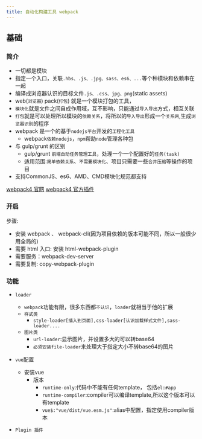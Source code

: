 ```yaml
---
title: 自动化构建工具 webpack
---
```


## 基础

### 简介

-   一切都是模块
-   指定一个入口，关联`.hbs、.js、.jpg、sass、es6、...`等个种模块和依赖串在一起
-   编译成浏览器认识的目标文件`.js、.css、jpg、png`(static assets)
-   web(`浏览器`) pack(`打包`) 就是一个模块打包的工具，
-   `模块化`就是文件之间自成作用域，互不影响，只能通过`导入导出`方式，相互关联
-   `打包`就是可以处理所以模块的`依赖关系`，将所以的`导入导出`形成一个`关系网`,生成`浏览器识别`的程序
-   webpack 是一个的基于`nodejs平台`开发的`工程化工具`
    -   webpack`依赖nodejs`，`npm`帮助`node`管理各种包
-   与 gulp/grunt 的区别
    -   gulp/grunt `前端自动任务管理工具`，处理一个一个配置好的`任务(task)`
    -   适用范围:`简单依赖关系`、`不需要模块化`、项目只需要一些`合并压缩`等操作的项目
- 支持CommonJS、es6、AMD、CMD模块化规范都支持

[webpack4 官网](https://v4.webpack.docschina.org/)
[webpack4 官方插件](https://v4.webpack.docschina.org/plugins/)

### 开启

步骤:

-   安装 webpack 、 webpack-cli(因为项目依赖的版本可能不同，所以一般很少用全局的)
-   需要 html 入口: 安装 html-webpack-plugin
-   需要服务：webpack-dev-server
-   需要复制: copy-webpack-plugin


### 功能

- `loader`
    - `webpack`功能有限，很多东西都`不认识`，`loader`就相当于他的扩展
    - `样式类`
        - `style-loader[插入到页面],css-loader[认识加载样式文件],sass-loader....`
    - `图片类`
        - `url-loader`:显示图片，并设置多大的可以转base64
        - `必须安装file-loader`来处理大于指定大小不转base64的图片

- `vue`配置
    - 安装vue
        - 版本
            - `runtime-only`:代码中不能有任何template， 包括`el:#app`
            - `runtime-compiler`:compiler可以编译template,所以这个版本可以有template
            - `vue$:"vue/dist/vue.esm.js"`:alias中配置，指定使用compiler版本

- `Plugin 插件`
